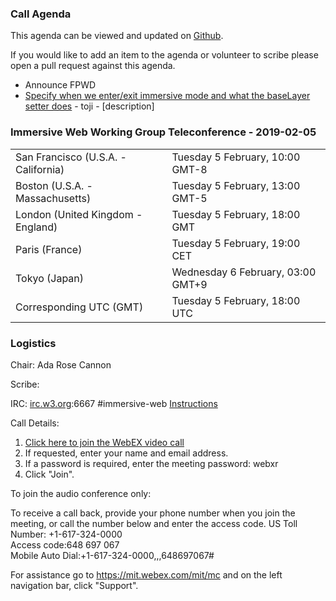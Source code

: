 ### Call Agenda

This agenda can be viewed and updated on [Github](https://github.com/immersive-web/administrivia/blob/master/meetings/wg/2019-02-05-Immersive_Web_Working_Group_Teleconference-agenda.md).

If you would like to add an item to the agenda or volunteer to scribe please open a pull request against this agenda.

* Announce FPWD
* [Specify when we enter/exit immersive mode and what the baseLayer setter does](https://github.com/immersive-web/webxr/issues/453) - toji - [description]

### Immersive Web Working Group Teleconference - 2019-02-05

<table>
<tr><td> San Francisco (U.S.A. - California) <td> Tuesday 5 February, 10:00 GMT-8
<tr><td> Boston (U.S.A. - Massachusetts) <td> Tuesday 5 February, 13:00 GMT-5
<tr><td> London (United Kingdom - England) <td> Tuesday 5 February, 18:00 GMT
<tr><td> Paris (France) <td> Tuesday 5 February, 19:00 CET
<tr><td> Tokyo (Japan) <td> Wednesday 6 February, 03:00 GMT+9
<tr><td> Corresponding UTC (GMT) <td> Tuesday 5 February, 18:00 UTC
</table>

### Logistics

Chair: Ada Rose Cannon

Scribe:

IRC: [irc.w3.org](http://irc.w3.org/):6667 #immersive-web [Instructions](https://github.com/immersive-web/administrivia/blob/master/IRC.md)

Call Details:

1. [Click here to join the WebEX video call](https://mit.webex.com/mit/j.php?MTID=mfb8383ef0796cd6999844e1626d7fee6)
2. If requested, enter your name and email address.
3. If a password is required, enter the meeting password: webxr
4. Click "Join".

To join the audio conference only: 

To receive a call back, provide your phone number when you join the meeting, or call the number below and enter the access code.
US Toll Number: +1-617-324-0000  
Access code:648 697 067  
Mobile Auto Dial:+1-617-324-0000,,,648697067#

For assistance go to https://mit.webex.com/mit/mc  and on the left navigation bar, click "Support".
          
